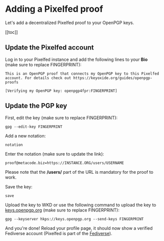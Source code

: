 # Adding a Pixelfed proof

Let's add a decentralized Pixelfed proof to your OpenPGP keys.

[[toc]]

## Update the Pixelfed account

Log in to your Pixelfed instance and add the following lines to your **Bio** (make sure to replace FINGERPRINT):

```
This is an OpenPGP proof that connects my OpenPGP key to this Pixelfed account. For details check out https://keyoxide.org/guides/openpgp-proofs

[Verifying my OpenPGP key: openpgp4fpr:FINGERPRINT]
```

## Update the PGP key

First, edit the key (make sure to replace FINGERPRINT):

`gpg --edit-key FINGERPRINT`

Add a new notation:

`notation`

Enter the notation (make sure to update the link):

`proof@metacode.biz=https://INSTANCE.ORG/users/USERNAME`

Please note that the **/users/** part of the URL is mandatory for the proof to work.

Save the key:

`save`

Upload the key to WKD or use the following command to upload the key to [keys.openpgp.org](https://keys.openpgp.org) (make sure to replace FINGERPRINT):

`gpg --keyserver hkps://keys.openpgp.org --send-keys FINGERPRINT`

And you're done! Reload your profile page, it should now show a verified Fediverse account (Pixelfed is part of the [Fediverse](#https://en.wikipedia.org/wiki/Fediverse)).
